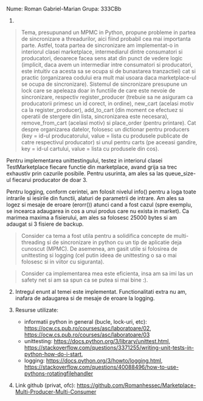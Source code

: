 Nume: Roman Gabriel-Marian
Grupa: 333CBb

1. 
> Tema, presupunand un MPMC in Python, propune probleme in partea de sincronizare
a threadurilor, aici fiind probabil cea mai importanta parte. Astfel, toata partea
de sincronizare am implementat-o in interiorul clasei marketplace, intermediarul
dintre consumatori si producatori, deoarece facea sens atat din punct de vedere logic (implicit, daca avem un intermediar intre consumatori si producatori, este intuitiv ca acesta sa se ocupa si de bunastarea tranzactiei) cat si practic (organizarea codului era mult mai usoara daca marketplace-ul se ocupa de sincronizare). Sistemul de sincronizare presupune un lock care se apeleaza doar in functiile de care este nevoie de sincronizare, respectiv register_producer (trebuie sa ne asiguram ca producatorii primesc un id corect, in ordine), new_cart (acelasi motiv ca la register_producer), add_to_cart (din moment ce efectuez si operatii de stergere din lista, sincronizarea este necesara), remove_from_cart (acelasi motiv) si place_order (pentru printare). Cat despre organizarea datelor, folosesc un dictionar pentru producers (key = id-ul producatorului, value = lista cu produsele publicate de catre respectivul producator) si unul pentru carts (pe aceeasi gandire, key = id-ul cartului, value = lista cu produsele din cos). 

   Pentru implementarea unittestingului, testez in interiorul clasei
TestMarketplace fiecare functie din marketplace, avand grija sa trec exhaustiv prin cazurile posibile. Pentru usurinta, am ales sa las queue_size-ul fiecarui producator de doar 3.

   Pentru logging, conform cerintei, am folosit nivelul info() pentru a loga toate 
intrarile si iesirile din functii, alaturi de parametrii de intrare. Am ales sa logez si mesaje de eroare (erorr()) atunci cand a fost cazul (spre exemplu, se incearca adaugarea in cos a unui produs care nu exista in market). Ca marimea maxima a fisierului, am ales sa folosesc 25000 bytes si am adaugat si 3 fisiere de backup.

> Consider ca tema a fost utila pentru a solidifica concepte de multi-threading si de sincronizare in python cu un tip de aplicatie deja cunoscut (MPMC). De asemenea, am gasit utile si folosirea de unittesting si logging (cel putin ideea de unittesting o sa o mai folosesc si in viitor cu siguranta).

> Consider ca implementarea mea este eficienta, insa am sa imi las un safety net si am sa spun ca se putea si mai bine :).

2. Intregul enunt al temei este implementat. Functionalitati extra nu am, inafara 
de adaugarea si de mesaje de eroare la logging.

3. Resurse utilizate:
   - informatii python in general (bucle, lock-uri, etc): https://ocw.cs.pub.ro/courses/asc/laboratoare/02, https://ocw.cs.pub.ro/courses/asc/laboratoare/03
   - unittesting: https://docs.python.org/3/library/unittest.html, https://stackoverflow.com/questions/3371255/writing-unit-tests-in-python-how-do-i-start, 
   - logging: https://docs.python.org/3/howto/logging.html, https://stackoverflow.com/questions/40088496/how-to-use-pythons-rotatingfilehandler

4. Link github (privat, ofc): https://github.com/Romanhessec/Marketplace-Multi-Producer-Multi-Consumer
